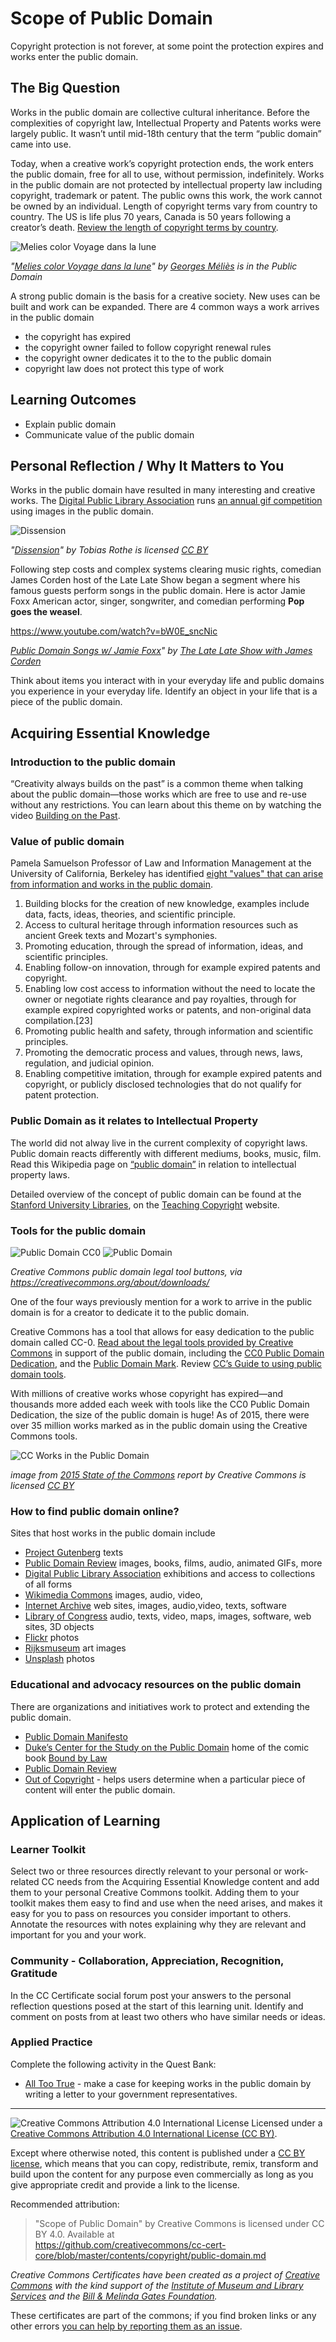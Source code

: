 # Scope of Public Domain

Copyright protection is not forever, at some point the protection expires and works enter the public domain.

## The Big Question

Works in the public domain are collective cultural inheritance. Before the complexities of copyright law, Intellectual Property and Patents works were largely public. It wasn’t until mid-18th century that the term “public domain” came into use.

Today, when a creative work’s copyright protection ends, the work enters the public domain, free for all to use, without permission, indefinitely.  Works in the public domain are not protected by intellectual property law including copyright, trademark or patent. The public owns this work, the work cannot be owned by an individual.  Length of copyright terms vary from country to country.  The US is life plus 70 years, Canada is 50 years following a creator’s death. [Review the length of copyright terms by country](https://en.wikipedia.org/wiki/List_of_countries%27_copyright_lengths).

![Melies color Voyage dans la lune](https://github.com/creativecommons/cc-cert-core/blob/master/images/copyright/voyage-dans-la-lune.jpg "Melies color Voyage dans la lune")

*"[Melies color Voyage dans la lune](https://commons.wikimedia.org/wiki/File:Melies_color_Voyage_dans_la_lune.jpg)" by [Georges Méliès](https://en.wikipedia.org/wiki/Georges_M%C3%A9li%C3%A8s) is in the Public Domain*

A strong public domain is the basis for a creative society. New uses can be built and work can be expanded. There are 4 common ways a work arrives in the public domain  

* the copyright has expired
* the copyright owner failed to follow copyright renewal rules
* the copyright owner dedicates it to the to the public domain
* copyright law does not protect this type of work


## Learning Outcomes

* Explain public domain
* Communicate value of the public domain

## Personal Reflection / Why It Matters to You  

Works in the public domain have resulted in many interesting and creative works.  The [Digital Public Library Association](https://dp.la/) runs [an annual gif competition](https://dp.la/info/gif-it-up/) using images in the public domain.  

![Dissension](https://github.com/creativecommons/cc-cert-core/blob/master/images/copyright/dissension.gif "Dissension 2015 GIF IT UP Winner")

*"[Dissension](http://gifitup2015.tumblr.com/post/131439542373/gif-it-up-2015-entry-dissension-from-tobias)" by Tobias Rothe is licensed [CC BY](https://creativecommons.org/licenses/by/3.0/)*

Following step costs and complex systems clearing music rights, comedian James Corden host of the Late Late Show began a segment where his famous guests perform songs in the public domain.  Here is actor Jamie Foxx American actor, singer, songwriter, and comedian performing **Pop goes the weasel**.

https://www.youtube.com/watch?v=bW0E_sncNic

*[Public Domain Songs w/ Jamie Foxx](https://www.youtube.com/watch?v=bW0E_sncNic)" by [The Late Late Show with James Corden](https://www.youtube.com/channel/UCJ0uqCI0Vqr2Rrt1HseGirg)*

Think about items you interact with in your everyday life and  public domains you experience in your everyday life. Identify an object in your life that is a piece of the public domain.

## Acquiring Essential Knowledge

### Introduction to the public domain

“Creativity always builds on the past” is a common theme when talking about the public domain—those works which are free to use and re-use without any restrictions.  You can learn about this theme on by watching the video [Building on the Past](https://archive.org/details/Justin_Cone_-_Building_On_The_Past_-_640x480).

### Value of public domain

Pamela Samuelson Professor of Law and Information Management at the University of California, Berkeley  has identified [eight "values" that can arise from information and works in the public domain](https://books.google.ca/books?id=KJmNGglq0nwC&dq=public+domain&lr=&as_brr=3&source=gbs_navlinks_s&redir_esc=y).

1. Building blocks for the creation of new knowledge, examples include data, facts, ideas, theories, and scientific principle.
2. Access to cultural heritage through information resources such as ancient Greek texts and Mozart's symphonies.
3. Promoting education, through the spread of information, ideas, and scientific principles.
4. Enabling follow-on innovation, through for example expired patents and copyright.
5. Enabling low cost access to information without the need to locate the owner or negotiate rights clearance and pay royalties, through for example expired copyrighted works or patents, and non-original data compilation.[23]
6. Promoting public health and safety, through information and scientific principles.
7. Promoting the democratic process and values, through news, laws, regulation, and judicial opinion.
8. Enabling competitive imitation, through for example expired patents and copyright, or publicly disclosed technologies that do not qualify for patent protection.



### Public Domain as it relates to Intellectual Property   

The world did not alway live in the current complexity of copyright laws.  Public domain reacts differently with different mediums, books, music, film.  Read this Wikipedia page on [“public domain”](https://en.wikipedia.org/wiki/Public_domain) in relation to intellectual property laws.

Detailed overview of the concept of public domain can be found  at the [Stanford University Libraries](http://fairuse.stanford.edu/overview/public-domain/welcome/),  on the [Teaching Copyright](https://www.teachingcopyright.org/handout/public-domain-faq.html) website.

### Tools for the public domain

![Public Domain CC0](https://github.com/creativecommons/cc-cert-core/blob/master/images/copyright/cc-zero.png "Public Domain CC0")
![Public Domain](https://github.com/creativecommons/cc-cert-core/blob/master/images/copyright/publicdomain.png "Public Domain")

*Creative Commons public domain legal tool buttons, via https://creativecommons.org/about/downloads/*

One of the four ways previously mention for a work to arrive in the public domain is for a creator to dedicate it to the public domain.

Creative Commons has a tool that allows for easy dedication to the public domain called CC-0. [Read about the legal tools provided by Creative Commons](https://creativecommons.org/share-your-work/public-domain/) in support of the public domain, including the [CC0 Public Domain Dedication](https://creativecommons.org/share-your-work/public-domain/cc0/), and the [Public Domain Mark](https://creativecommons.org/share-your-work/public-domain/pdm/). Review [CC’s Guide to using public domain tools](https://wiki.creativecommons.org/images/8/88/Publicdomain.pdf).


With millions of creative works whose copyright has expired—and thousands more added each week with tools like the CC0 Public Domain Dedication, the size of the public domain is huge! As of 2015, there were over 35 million works marked as in the public domain using the Creative Commons tools.


![CC Works in the Public Domain](https://github.com/creativecommons/cc-cert-core/blob/master/images/copyright/public-domain-2015.jpg "CC Works in the Public Domain")

*image from [2015 State of the Commons](https://stateof.creativecommons.org/2015/) report by Creative Commons is licensed [CC BY](https://creativecommons.org/licenses/by/4.0/)*


### How to find public domain online?

Sites that host works in the public domain include

* [Project Gutenberg](https://www.gutenberg.org/) texts
* [Public Domain Review](https://publicdomainreview.org/) images, books, films, audio, animated GIFs, more
* [Digital Public Library Association](https://dp.la/) exhibitions and access to collections of all forms
* [Wikimedia Commons](https://commons.wikimedia.org/) images, audio, video,
* [Internet Archive](https://archive.org/) web sites, images, audio,video, texts, software
* [Library of Congress](https://www.loc.gov/) audio, texts, video, maps, images, software, web sites, 3D objects
* [Flickr](https://www.flickr.com/creativecommons) photos
* [Rijksmuseum](https://www.rijksmuseum.nl/) art images
* [Unsplash](https://unsplash.com/) photos


### Educational and advocacy resources on the public domain

There are organizations and initiatives work to protect and extending the public domain.

* [Public Domain Manifesto](http://publicdomainmanifesto.org/)
* [Duke’s Center for the Study on the Public Domain](http://web.law.duke.edu/cspd/) home of the comic book [Bound by Law](https://web.law.duke.edu/cspd/comics/zoomcomic.html)
* [Public Domain Review](https://publicdomainreview.org/)
* [Out of Copyright](http://outofcopyright.eu/) - helps users determine when a particular piece of content will enter the public domain.

## Application of Learning

### Learner Toolkit
Select two or three resources directly relevant to your personal or work-related CC needs from the Acquiring Essential Knowledge content and add them to your personal Creative Commons toolkit. Adding them to your toolkit makes them easy to find and use when the need arises, and makes it easy for you to pass on resources you consider important to others. Annotate the resources with notes explaining why they are relevant and important for you and your work.

### Community - Collaboration, Appreciation, Recognition, Gratitude
In the CC Certificate social forum post your answers to the personal reflection questions posed at the start of this learning unit. Identify and comment on posts from at least two others who have similar needs or ideas.

### Applied Practice

Complete the following activity in the Quest Bank:

* [All Too True](https://quests.creativecommons.org/assignments/all-too-true) - make a case for keeping works in the public domain by writing a letter to your government representatives.

----

![Creative Commons Attribution 4.0 International License](https://github.com/creativecommons/cc-cert-core/blob/master/images/cc-by-88x31.png "CC BY")
Licensed under a [Creative Commons Attribution 4.0 International License (CC BY)](https://creativecommons.org/licenses/by/4.0/).

Except where otherwise noted, this content is published under a [CC BY license](https://creativecommons.org/licenses/by/4.0/), which means that you can copy, redistribute, remix, transform and build upon the content for any purpose even commercially as long as you give appropriate credit and provide a link to the license.

Recommended attribution: 

> "Scope of Public Domain" by Creative Commons is licensed under CC BY 4.0. Available at    
> https://github.com/creativecommons/cc-cert-core/blob/master/contents/copyright/public-domain.md


*Creative Commons Certificates have been created as a project of [Creative Commons](http://creativecommons.org/) with the kind support of the [Institute of Museum and Library Services](https://www.imls.gov/) and the [Bill &amp; Melinda Gates Foundation](http://www.gatesfoundation.org/).*

These certificates are part of the commons; if you find broken links or any other errors  [you can help by reporting them as an issue](https://github.com/creativecommons/cc-cert-core/issues).

